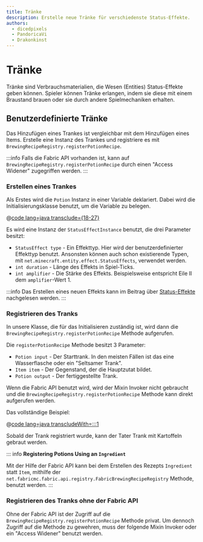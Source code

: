 ```yaml
---
title: Tränke
description: Erstelle neue Tränke für verschiedenste Status-Effekte.
authors:
  - dicedpixels
  - PandoricaVi
  - Drakonkinst
---
```


# Tränke

Tränke sind Verbrauchsmaterialien, die Wesen (Entities) Status-Effekte geben können. Spieler können Tränke erlangen, indem sie diese mit einem Braustand brauen oder sie durch andere Spielmechaniken erhalten.

## Benutzerdefinierte Tränke

Das Hinzufügen eines Trankes ist vergleichbar mit dem Hinzufügen eines Items. Erstelle eine Instanz des Trankes und registriere es mit `BrewingRecipeRegistry.registerPotionRecipe`.

:::info
Falls die Fabric API vorhanden ist, kann auf `BrewingRecipeRegistry.registerPotionRecipe` durch einen "Access Widener" zugegriffen werden.
:::

### Erstellen eines Trankes

Als Erstes wird die `Potion` Instanz in einer Variable deklariert. Dabei wird die Initialisierungsklasse benutzt, um die Variable zu belegen.

@[code lang=java transclude={18-27}](@/reference/latest/src/main/java/com/example/docs/potion/FabricDocsReferencePotions.java)

Es wird eine Instanz der `StatusEffectInstance` benutzt, die drei Parameter besitzt:

- `StatusEffect type` - Ein Effekttyp. Hier wird der benutzerdefinierter Effekttyp benutzt. Ansonsten können auch schon existierende Typen, mit `net.minecraft.entity.effect.StatusEffects`, verwendet werden.
- `int duration` - Länge des Effekts in Spiel-Ticks.
- `int amplifier` - Die Stärke des Effekts. Beispielsweise entspricht Eile II dem `amplifier`-Wert 1.

:::info
Das Erstellen eines neuen Effekts kann im Beitrag über [Status-Effekte](../entities/effects.md) nachgelesen werden.
:::

### Registrieren des Tranks

In unsere Klasse, die für das Initialisieren zuständig ist, wird dann die `BrewingRecipeRegistry.registerPotionRecipe` Methode aufgerufen.



Die `registerPotionRecipe` Methode besitzt 3 Parameter:

- `Potion input` - Der Starttrank. In den meisten Fällen ist das eine Wasserflasche oder ein "Seltsamer Trank".
- `Item item` - Der Gegenstand, der die Hauptzutat bildet.
- `Potion output` - Der fertiggestellte Trank.

Wenn die Fabric API benutzt wird, wird der Mixin Invoker nicht gebraucht und die `BrewingRecipeRegistry.registerPotionRecipe` Methode kann direkt aufgerufen werden.

Das vollständige Beispiel:

@[code lang=java transcludeWith=:::1](@/reference/latest/src/main/java/com/example/docs/potion/FabricDocsReferencePotions.java)

Sobald der Trank registriert wurde, kann der Tater Trank mit Kartoffeln gebraut werden.



::: info
**Registering Potions Using an `Ingredient`**

Mit der Hilfe der Fabric API kann bei dem Erstellen des Rezepts `Ingredient` statt `Item`, mithilfe der `
net.fabricmc.fabric.api.registry.FabricBrewingRecipeRegistry` Methode, benutzt werden.
:::

### Registrieren des Tranks ohne der Fabric API

Ohne der Fabric API ist der Zugriff auf die `BrewingRecipeRegistry.registerPotionRecipe` Methode privat. Um dennoch Zugriff auf die Methode zu gewehren, muss der folgende Mixin Invoker oder ein "Access Widener" benutzt werden.

